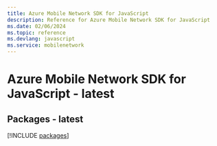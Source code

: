 ```yaml
---
title: Azure Mobile Network SDK for JavaScript
description: Reference for Azure Mobile Network SDK for JavaScript
ms.date: 02/06/2024
ms.topic: reference
ms.devlang: javascript
ms.service: mobilenetwork
---
```

# Azure Mobile Network SDK for JavaScript - latest
## Packages - latest
[!INCLUDE [packages](mobile-network-index.md)]